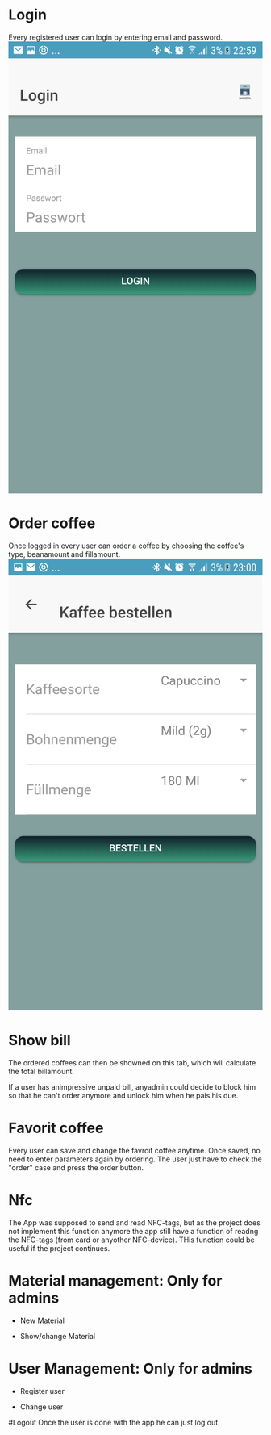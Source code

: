 # Login

Every registered user can login by entering email and password. 
![Login](https://github.com/gauggelb/Officebarista/blob/master/frontend/README/Screenshot_20171218-225940.png)

# Order coffee

Once logged in every user can order a coffee by choosing the coffee's type, beanamount and fillamount.
![Login](https://github.com/gauggelb/Officebarista/blob/master/frontend/README/Screenshot_20171218-230038.png)

# Show bill

The ordered coffees can then be showned on this tab, which will calculate the total billamount. 

If a user has animpressive unpaid bill, anyadmin could decide to block him so that he can't order anymore and
unlock him when he pais his due.


# Favorit coffee

Every user can save and change the favroit coffee anytime. Once saved, no need to enter parameters again by ordering.
The user just have to check the "order" case and press the order button.

# Nfc

The App was supposed to send and read NFC-tags, but as the project does not implement this function anymore the app 
still have a function of readng the NFC-tags (from card or anyother NFC-device). THis function could be useful if the project continues.

# Material management: Only for admins

 - New Material
 
 - Show/change Material

# User Management: Only for admins
 - Register user
 
 - Change user
 
 #Logout
 Once the user is done with the app he can just log out.

